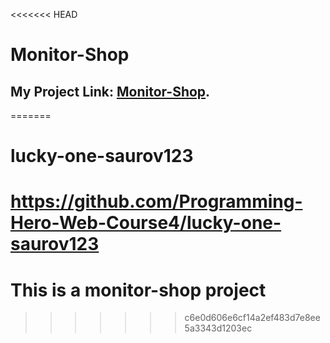 <<<<<<< HEAD
# Monitor-Shop

## My Project Link: [Monitor-Shop](https://loquacious-dodol-68e37f.netlify.app/).
=======
 # lucky-one-saurov123

 # https://github.com/Programming-Hero-Web-Course4/lucky-one-saurov123
 
 # This is a monitor-shop project 
 
>>>>>>> c6e0d606e6cf14a2ef483d7e8ee5a3343d1203ec

